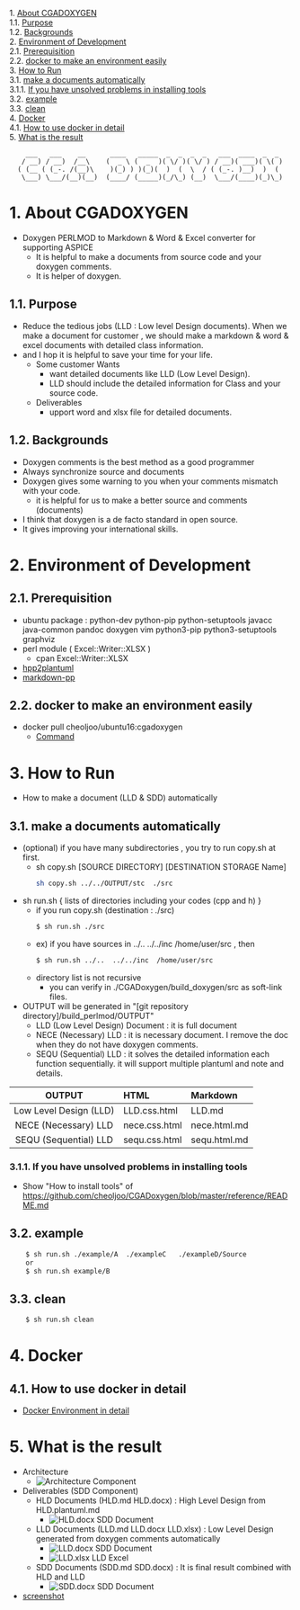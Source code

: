 1\.  [About CGADOXYGEN](#aboutcgadoxygen)  
1.1\.  [Purpose](#purpose)  
1.2\.  [Backgrounds](#backgrounds)  
2\.  [Environment of Development](#environmentofdevelopment)  
2.1\.  [Prerequisition](#prerequisition)  
2.2\.  [docker to make an environment easily](#dockertomakeanenvironmenteasily)  
3\.  [How to Run](#howtorun)  
3.1\.  [make a documents automatically](#makeadocumentsautomatically)  
3.1.1\.  [If you have unsolved problems in installing tools](#ifyouhaveunsolvedproblemsininstallingtools)  
3.2\.  [example](#example)  
3.3\.  [clean](#clean)  
4\.  [Docker](#docker)  
4.1\.  [How to use docker in detail](#howtousedockerindetail)  
5\.  [What is the result](#whatistheresult)  

```
    ___   ___    __      ____   _____  _  _  _  _   ___  ____  _  _
   / __) / __)  /__\    (  _ \ (  _  )( \/ )( \/ ) / __)( ___)( \( )
  ( (__ ( (_-. /(__)\    )(_) ) )(_)(  )  (  \  / ( (_-. )__)  )  (
   \___) \___/(__)(__)  (____/ (_____)(_/\_) (__)  \___/(____)(_)\_)
```

<a name="aboutcgadoxygen"></a>

# 1\. About CGADOXYGEN
- Doxygen PERLMOD to Markdown & Word & Excel converter for supporting ASPICE
    - It is helpful to make a documents from source code and your doxygen comments.
    - It is helper of doxygen.

<a name="purpose"></a>

## 1.1\. Purpose
- Reduce the tedious jobs (LLD : Low level Design documents). When we make a document for customer , we should make a markdown & word & excel documents with detailed class information.
- and I hop it is helpful to save your time for your life.
    - Some customer Wants
        - want detailed documents like LLD (Low Level Design).
        - LLD should include the detailed information for Class and your source code.
    - Deliverables
        - upport word and xlsx file for detailed documents.

<a name="backgrounds"></a>

## 1.2\. Backgrounds
- Doxygen comments is the best method as a good programmer
- Always synchronize source and documents
- Doxygen gives some warning to you when your comments mismatch with your code.
    - it is helpful for us to make a better source and comments (documents)
- I think that doxygen is a de facto standard in open source.
- It gives improving your international skills.

<a name="environmentofdevelopment"></a>

# 2\. Environment of Development
<a name="prerequisition"></a>

## 2.1\. Prerequisition
- ubuntu package : python-dev python-pip python-setuptools javacc java-common pandoc doxygen vim python3-pip python3-setuptools graphviz 
- perl module ( Excel::Writer::XLSX )
	- cpan Excel::Writer::XLSX
- [hpp2plantuml](https://github.com/thibaultmarin/hpp2plantuml)
- [markdown-pp](https://github.com/jreese/markdown-pp)

<a name="dockertomakeanenvironmenteasily"></a>

## 2.2\. docker to make an environment easily
- docker pull cheoljoo/ubuntu16:cgadoxygen
	- [Command](https://github.com/cheoljoo/CGADoxygen/blob/master/docker.md#docker-environment-from-dockerhub)

<a name="howtorun"></a>

# 3\. How to Run
- How to make a document (LLD & SDD) automatically

<a name="makeadocumentsautomatically"></a>

## 3.1\. make a documents automatically
- (optional) if you have many subdirectories , you try to run copy.sh at first.
    - sh copy.sh [SOURCE DIRECTORY] [DESTINATION STORAGE Name] 
        ```bash
        sh copy.sh ../../OUTPUT/stc  ./src
        ```
- sh run.sh  { lists of directories including your codes (cpp and h) }
    - if you run copy.sh  (destination : ./src)
        ```bash
        $ sh run.sh ./src
        ```
    - ex) if you have sources in ../..  ../../inc  /home/user/src   , then  
        ```bash
        $ sh run.sh ../..  ../../inc  /home/user/src
        ```
    - directory list is not recursive
        - you can verify in ./CGADoxygen/build_doxygen/src as soft-link files.
- OUTPUT will be generated in "[git repository directory]/build_perlmod/OUTPUT"
    - LLD (Low Level Design) Document : it is full document
    - NECE (Necessary) LLD : it is necessary document. I remove the doc when they do not have doxygen comments.
    - SEQU (Sequential) LLD : it solves the detailed information each function sequentially.  it will support multiple plantuml and note and details.

|  OUTPUT  |  HTML  |  Markdown |
|:--------:|:-------|:----------|
|Low Level Design (LLD) | LLD.css.html |  LLD.md  |
| NECE (Necessary) LLD |nece.css.html |  nece.html.md  |
| SEQU (Sequential) LLD | sequ.css.html |  sequ.html.md  |

<a name="ifyouhaveunsolvedproblemsininstallingtools"></a>

### 3.1.1\. If you have unsolved problems in installing tools 
- Show "How to install tools" of  https://github.com/cheoljoo/CGADoxygen/blob/master/reference/README.md

<a name="example"></a>

## 3.2\. example
```bash
    $ sh run.sh ./example/A  ./exampleC   ./exampleD/Source
    or 
    $ sh run.sh example/B
```

<a name="clean"></a>

## 3.3\. clean
```bash
    $ sh run.sh clean
```

<a name="docker"></a>

# 4\. Docker
<a name="howtousedockerindetail"></a>

## 4.1\. How to use docker in detail
- [Docker Environment in detail](docker.md)

<a name="whatistheresult"></a>

# 5\. What is the result
- Architecture
    - ![Architecture Component](./PNG/Architecture.png)
- Deliverables (SDD Component)
    - HLD Documents (HLD.md HLD.docx) : High Level Design from HLD.plantuml.md
        - ![HLD.docx SDD Document](./PNG/HLD01.png)
    - LLD Documents (LLD.md LLD.docx LLD.xlsx) : Low Level Design generated from doxygen comments automatically
        - ![LLD.docx SDD Document](./PNG/LLD01.png)
        - ![LLD.xlsx LLD Excel](./PNG/EXCEL01.png)
    - SDD Documents (SDD.md SDD.docx) : It is final result combined with HLD and LLD
        - ![SDD.docx SDD Document](./PNG/SDD01.png)
- [screenshot](https://github.com/cheoljoo/CGADoxygen/tree/master/PNG)


